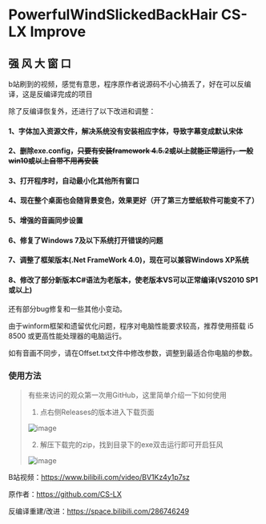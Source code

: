 # PowerfulWindSlickedBackHair CS-LX Improve
## 强  风  大  窗  口

b站刷到的视频，感觉有意思，程序原作者说源码不小心搞丢了，好在可以反编译，这是反编译完成的项目

除了反编译恢复外，还进行了以下改进和调整：

#### 1、字体加入资源文件，解决系统没有安装相应字体，导致字幕变成默认宋体
#### 2、删除exe.config，~~只要有安装framework 4.5.2或以上就能正常运行，一般win10或以上自带不用再安装~~
#### 3、打开程序时，自动最小化其他所有窗口
#### 4、现在整个桌面也会随背景变色，效果更好（开了第三方壁纸软件可能变不了）
#### 5、增强的音画同步设置
#### 6、修复了Windows 7及以下系统打开错误的问题
#### 7、调整了框架版本(.Net FrameWork 4.0)，现在可以兼容Windows XP系统
#### 8、修改了部分新版本C#语法为老版本，使老版本VS可以正常编译(VS2010 SP1 或以上)

还有部分bug修复和一些其他小变动。

由于winform框架和遗留优化问题，程序对电脑性能要求较高，推荐使用搭载 i5 8500 或更高性能处理器的电脑运行。

如有音画不同步，请在Offset.txt文件中修改参数，调整到最适合你电脑的参数。

### 使用方法

>有些来访问的观众第一次用GitHub，这里简单介绍一下如何使用
>1. 点右侧Releases的版本进入下载页面
>
>![image](https://github.com/SunnyDesignor/PowerfulWindSlickedBackHairCS-LX_Improve/assets/50539661/5fb8fbf6-272e-4dcd-a755-d314b7b1f265)
>
>2. 解压下载完的zip，找到目录下的exe双击运行即可开启狂风
>
>![image](https://github.com/SunnyDesignor/PowerfulWindSlickedBackHairCS-LX_Improve/assets/50539661/bc397a12-5ba4-402c-8812-badbba01b06e)
>


B站视频：https://www.bilibili.com/video/BV1Kz4y1p7sz

原作者：https://github.com/CS-LX

反编译重建/改进：https://space.bilibili.com/286746249
